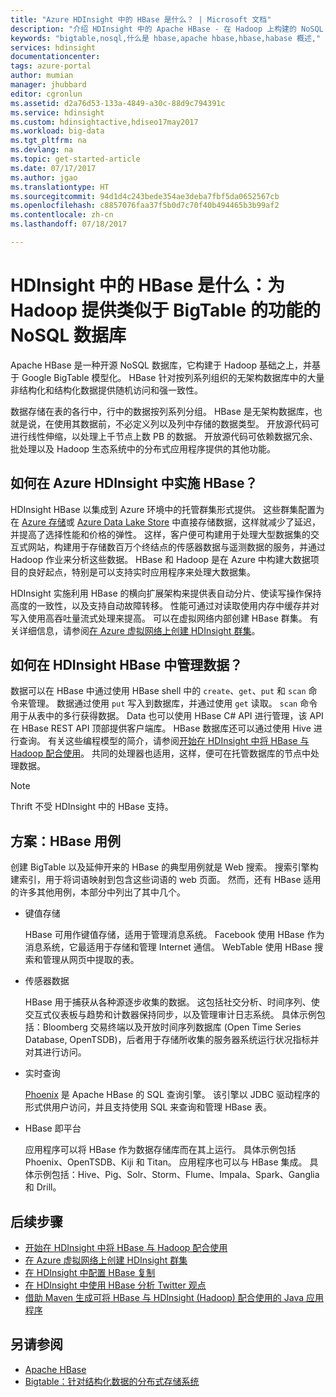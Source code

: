 ```yaml
---
title: "Azure HDInsight 中的 HBase 是什么？ | Microsoft 文档"
description: "介绍 HDInsight 中的 Apache HBase - 在 Hadoop 上构建的 NoSQL 数据库。 了解相关用例并将 HBase 与其他 Hadoop 群集进行比较。"
keywords: "bigtable,nosql,什么是 hbase,apache hbase,hbase,habase 概述,"
services: hdinsight
documentationcenter: 
tags: azure-portal
author: mumian
manager: jhubbard
editor: cgronlun
ms.assetid: d2a76d53-133a-4849-a30c-88d9c794391c
ms.service: hdinsight
ms.custom: hdinsightactive,hdiseo17may2017
ms.workload: big-data
ms.tgt_pltfrm: na
ms.devlang: na
ms.topic: get-started-article
ms.date: 07/17/2017
ms.author: jgao
ms.translationtype: HT
ms.sourcegitcommit: 94d1d4c243bede354ae3deba7fbf5da0652567cb
ms.openlocfilehash: c8857076faa37f5b0d7c70f40b494465b3b99af2
ms.contentlocale: zh-cn
ms.lasthandoff: 07/18/2017

---
```

# <a name="what-is-hbase-in-hdinsight-a-nosql-database-that-provides-bigtable-like-capabilities-for-hadoop"></a>HDInsight 中的 HBase 是什么：为 Hadoop 提供类似于 BigTable 的功能的 NoSQL 数据库
Apache HBase 是一种开源 NoSQL 数据库，它构建于 Hadoop 基础之上，并基于 Google BigTable 模型化。 HBase 针对按列系列组织的无架构数据库中的大量非结构化和结构化数据提供随机访问和强一致性。

数据存储在表的各行中，行中的数据按列系列分组。 HBase 是无架构数据库，也就是说，在使用其数据前，不必定义列以及列中存储的数据类型。 开放源代码可进行线性伸缩，以处理上千节点上数 PB 的数据。 开放源代码可依赖数据冗余、批处理以及 Hadoop 生态系统中的分布式应用程序提供的其他功能。

## <a name="how-is-hbase-implemented-in-azure-hdinsight"></a>如何在 Azure HDInsight 中实施 HBase？
HDInsight HBase 以集成到 Azure 环境中的托管群集形式提供。 这些群集配置为在 [Azure 存储](./hdinsight-hadoop-use-blob-storage.md)或 [Azure Data Lake Store](./hdinsight-hadoop-use-data-lake-store.md) 中直接存储数据，这样就减少了延迟，并提高了选择性能和价格的弹性。 这样，客户便可构建用于处理大型数据集的交互式网站，构建用于存储数百万个终结点的传感器数据与遥测数据的服务，并通过 Hadoop 作业来分析这些数据。 HBase 和 Hadoop 是在 Azure 中构建大数据项目的良好起点，特别是可以支持实时应用程序来处理大数据集。

HDInsight 实施利用 HBase 的横向扩展架构来提供表自动分片、使读写操作保持高度的一致性，以及支持自动故障转移。 性能可通过对读取使用内存中缓存并对写入使用高吞吐量流式处理来提高。 可以在虚拟网络内部创建 HBase 群集。 有关详细信息，请参阅[在 Azure 虚拟网络上创建 HDInsight 群集][hbase-provision-vnet]。

## <a name="how-is-data-managed-in-hdinsight-hbase"></a>如何在 HDInsight HBase 中管理数据？
数据可以在 HBase 中通过使用 HBase shell 中的 `create`、`get`、`put` 和 `scan` 命令来管理。 数据通过使用 `put` 写入到数据库，并通过使用 `get` 读取。 `scan` 命令用于从表中的多行获得数据。 Data 也可以使用 HBase C# API 进行管理，该 API 在 HBase REST API 顶部提供客户端库。 HBase 数据库还可以通过使用 Hive 进行查询。 有关这些编程模型的简介，请参阅[开始在 HDInsight 中将 HBase 与 Hadoop 配合使用][hbase-get-started]。 共同的处理器也适用，这样，便可在托管数据库的节点中处理数据。

> [!NOTE]
> Thrift 不受 HDInsight 中的 HBase 支持。
>

## <a name="scenarios-use-cases-for-hbase"></a>方案：HBase 用例
创建 BigTable 以及延伸开来的 HBase 的典型用例就是 Web 搜索。 搜索引擎构建索引，用于将词语映射到包含这些词语的 web 页面。 然而，还有 HBase 适用的许多其他用例，本部分中列出了其中几个。

* 键值存储
  
    HBase 可用作键值存储，适用于管理消息系统。 Facebook 使用 HBase 作为消息系统，它最适用于存储和管理 Internet 通信。 WebTable 使用 HBase 搜索和管理从网页中提取的表。
* 传感器数据
  
    HBase 用于捕获从各种源逐步收集的数据。 这包括社交分析、时间序列、使交互式仪表板与趋势和计数器保持同步，以及管理审计日志系统。 具体示例包括：Bloomberg 交易终端以及开放时间序列数据库 (Open Time Series Database, OpenTSDB)，后者用于存储所收集的服务器系统运行状况指标并对其进行访问。
* 实时查询
  
    [Phoenix](http://phoenix.apache.org/) 是 Apache HBase 的 SQL 查询引擎。 该引擎以 JDBC 驱动程序的形式供用户访问，并且支持使用 SQL 来查询和管理 HBase 表。
* HBase 即平台
  
    应用程序可以将 HBase 作为数据存储库而在其上运行。 具体示例包括 Phoenix、OpenTSDB、Kiji 和 Titan。 应用程序也可以与 HBase 集成。 具体示例包括：Hive、Pig、Solr、Storm、Flume、Impala、Spark、Ganglia 和 Drill。

## <a name="next-steps"></a>后续步骤
* [开始在 HDInsight 中将 HBase 与 Hadoop 配合使用][hbase-get-started]
* [在 Azure 虚拟网络上创建 HDInsight 群集][hbase-provision-vnet]
* [在 HDInsight 中配置 HBase 复制](hdinsight-hbase-replication.md)
* [在 HDInsight 中使用 HBase 分析 Twitter 观点][hbase-twitter-sentiment]
* [借助 Maven 生成可将 HBase 与 HDInsight (Hadoop) 配合使用的 Java 应用程序][hbase-build-java-maven]

## <a name="see-also"></a>另请参阅
* [Apache HBase](https://hbase.apache.org/)
* [Bigtable：针对结构化数据的分布式存储系统](http://research.google.com/archive/bigtable.html)

[hbase-provision-vnet]: hdinsight-hbase-provision-vnet.md

[hbase-twitter-sentiment]: hdinsight-hbase-analyze-twitter-sentiment.md

[hbase-build-java-maven]: hdinsight-hbase-build-java-maven.md

[hdinsight-use-hive]: hdinsight-use-hive.md

[hdinsight-storage]: ../hdinsight-hadoop-use-blob-storage.md

[hbase-get-started]: http://azure.microsoft.com/documentation/articles/hdinsight-hbase-get-started/

[azure-purchase-options]: http://azure.microsoft.com/pricing/purchase-options/
[azure-member-offers]: http://azure.microsoft.com/pricing/member-offers/
[azure-free-trial]: http://azure.microsoft.com/pricing/free-trial/
[azure-management-portal]: https://portal.azure.com/
[azure-create-storageaccount]: ../storage-create-storage-account.md

[apache-hadoop]: http://hadoop.apache.org/

